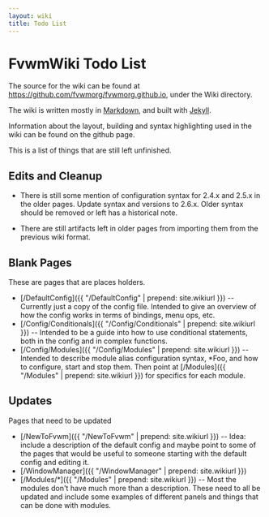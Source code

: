 ```yaml
---
layout: wiki
title: Todo List
---
```


# FvwmWiki Todo List

The source for the wiki can be found at
<https://github.com/fvwmorg/fvwmorg.github.io>,
under the Wiki directory.

The wiki is written mostly in [Markdown](
https://github.com/adam-p/markdown-here/wiki/Markdown-Cheatsheet),
and built with [Jekyll](https://jekyllrb.com/).

Information about the layout, building and syntax highlighting
used in the wiki can be found on the github page.

This is a list of things that are still left unfinished.

## Edits and Cleanup

+ There is still some mention of configuration syntax for 2.4.x and 2.5.x in the
  older pages. Update syntax and versions to 2.6.x. Older syntax should be removed
  or left has a historical note.

+ There are still artifacts left in older pages from importing them from the
  previous wiki format.

## Blank Pages

These are pages that are places holders.

+ [/DefaultConfig]({{ "/DefaultConfig" | prepend: site.wikiurl }})
  -- Currently just a copy of the config file.
  Intended to give an overview of how the config works in terms of bindings,
  menu ops, etc.
+ [/Config/Conditionals]({{ "/Config/Conditionals" | prepend: site.wikiurl }})
  -- Intended to be a guide into how
  to use conditional statements, both in the config and in complex functions.
+ [/Config/Modules]({{ "/Config/Modules" | prepend: site.wikiurl }})
  -- Intended to describe module alias
  configuration syntax, \*Foo, and how to configure, start and stop them.
  Then point at [/Modules]({{ "/Modules" | prepend: site.wikiurl }})
  for specifics for each module.

## Updates

Pages that need to be updated

+ [/NewToFvwm]({{ "/NewToFvwm" | prepend: site.wikiurl }})
  -- Idea: include a description of the default config
  and maybe point to some of the pages that would be useful to someone starting
  with the default config and editing it.
+ [/WindowManager]({{ "/WindowManager" | prepend: site.wikiurl }})
+ [/Modules/\*]({{ "/Modules" | prepend: site.wikiurl }})
  -- Most the modules don't have much more than a
  description. These need to all be updated and include some examples of different
  panels and things that can be done with modules.


